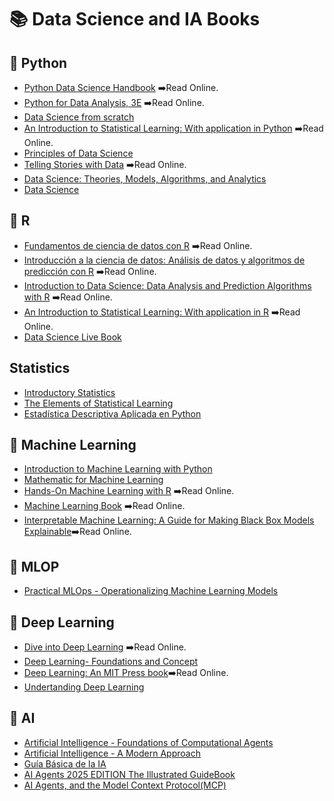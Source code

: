  # 📚 Data Science and IA Books

 
 ## 📗 Python 
 * [Python Data Science Handbook](https://jakevdp.github.io/PythonDataScienceHandbook/) ➡️Read Online.
 * [Python for Data Analysis, 3E](https://wesmckinney.com/book/) ➡️Read Online.
 * [Data Science from scratch](https://jcer.in/jcer-docs/E-Learning/Digital%20Library%20/E-Books/Data%20Science%20from%20Scratch%20by%20Joel%20Grus.pdf)
 * [An Introduction to Statistical Learning: With application in Python](https://www.statlearning.com/) ➡️Read Online.
 * [Principles of Data Science](https://assets.openstax.org/oscms-prodcms/media/documents/Principles-of-Data-Science-WEB.pdf)
 * [Telling Stories with Data](https://tellingstorieswithdata.com/) ➡️Read Online.
 * [Data Science: Theories, Models, Algorithms, and Analytics](https://srdas.github.io/Papers/DSA_Book.pdf)
 * [Data Science](https://mrce.in/ebooks/Data%20Science.pdf)

 ## 📘 R 
 * [Fundamentos de ciencia de datos con R](https://cdr-book.github.io/index.html) ➡️Read Online.
 * [Introducción a la ciencia de datos: Análisis de datos y algoritmos de predicción con R](https://rafalab.dfci.harvard.edu/dslibro/) ➡️Read Online.
 * [Introduction to Data Science: Data Analysis and Prediction Algorithms with R](https://rafalab.dfci.harvard.edu/dsbook/) ➡️Read Online.
 * [An Introduction to Statistical Learning: With application in R](https://www.statlearning.com/) ➡️Read Online.
 * [Data Science Live Book](https://livebook.datascienceheroes.com/index.html)

 ## Statistics
 * [Introductory Statistics](https://assets.openstax.org/oscms-prodcms/media/documents/IntroductoryStatistics-OP_i6tAI7e.pdf)
 * [The Elements of Statistical Learning](https://www.sas.upenn.edu/~fdiebold/NoHesitations/BookAdvanced.pdf)
 * [Estadística Descriptiva Aplicada en Python](https://media.licdn.com/dms/document/media/v2/D4D1FAQFjC3lUtQ6bGw/feedshare-document-pdf-analyzed/B4DZj2PDGRHsAY-/0/1756477816532?e=1757548800&v=beta&t=-xvXLcffDJF8XnJTONZXFmR7ssrfKqdpiUHAIw-ZjjM)
 
 ## 📙 Machine Learning
  * [Introduction to Machine Learning with Python](https://www.nrigroupindia.com/e-book/Introduction%20to%20Machine%20Learning%20with%20Python%20(%20PDFDrive.com%20)-min.pdf)
  * [Mathematic for Machine Learning](https://mml-book.github.io/book/mml-book.pdf)
  * [Hands-On Machine Learning with R](https://bradleyboehmke.github.io/HOML/) ➡️Read Online.
  * [Machine Learning Book](https://phuijse.github.io/MachineLearningBook/README.html) ➡️Read Online.
  * [Interpretable Machine Learning: A Guide for Making Black Box Models Explainable](https://christophm.github.io/interpretable-ml-book/)➡️Read Online.

## 📙 MLOP
  * [Practical MLOps - Operationalizing Machine Learning Models](https://media.licdn.com/dms/document/media/v2/D4E1FAQGHzHWuqBsbQQ/feedshare-document-pdf-analyzed/B4EZmIy_qUHoAY-/0/1758936714150?e=1759968000&v=beta&t=ts-7TW04Rwar3VYOYl9gha6JsqUHNIkFxeje0B80tOc)
 
 ## 📕 Deep Learning
 * [Dive into Deep Learning](https://d2l.ai/) ➡️Read Online.
 * [Deep Learning- Foundations and Concept](https://personalpages.manchester.ac.uk/staff/mingfei.sun/books/deep-learning.pdf)
 * [Deep Learning: An MIT Press book](https://www.deeplearningbook.org/)➡️Read Online.
 * [Undertanding Deep Learning](https://udlbook.github.io/udlbook/)
 ## 📔 AI 
 * [Artificial Intelligence - Foundations of Computational Agents](https://mrce.in/ebooks/AI%20Foundations%20of%20Computational%20Agents%203rd%20Ed.pdf)
 * [Artificial Intelligence - A Modern Approach](https://people.engr.tamu.edu/guni/csce625/slides/AI.pdf)
 * [Guía Básica de la IA](https://multimedia2.coev.com/pdfs/Guia-Basica-IA.pdf)
 * [AI Agents 2025 EDITION The Illustrated GuideBook](https://media.licdn.com/dms/document/media/v2/D4E1FAQGrkFzvshfrJA/feedshare-document-pdf-analyzed/B4EZjEz2dgHgAY-/0/1755648602220?e=1756339200&v=beta&t=PhnVEtossMopTnRiVpClwJOIwaDsaVMm2aWbdyp0iRE)
 * [AI Agents, and the Model Context Protocol(MCP)](https://jasoninzer.com/docs/BCG_AI_Agent_Report.pdf)
